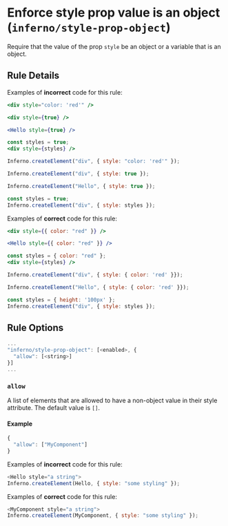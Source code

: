 # Enforce style prop value is an object (`inferno/style-prop-object`)

<!-- end auto-generated rule header -->

Require that the value of the prop `style` be an object or a variable that is
an object.

## Rule Details

Examples of **incorrect** code for this rule:

```jsx
<div style="color: 'red'" />

<div style={true} />

<Hello style={true} />

const styles = true;
<div style={styles} />
```

```js
Inferno.createElement("div", { style: "color: 'red'" });

Inferno.createElement("div", { style: true });

Inferno.createElement("Hello", { style: true });

const styles = true;
Inferno.createElement("div", { style: styles });
```

Examples of **correct** code for this rule:

```jsx
<div style={{ color: "red" }} />

<Hello style={{ color: "red" }} />

const styles = { color: "red" };
<div style={styles} />
```

```js
Inferno.createElement("div", { style: { color: 'red' }});

Inferno.createElement("Hello", { style: { color: 'red' }});

const styles = { height: '100px' };
Inferno.createElement("div", { style: styles });
```

## Rule Options

```js
...
"inferno/style-prop-object": [<enabled>, {
  "allow": [<string>]
}]
...
```

### `allow`

A list of elements that are allowed to have a non-object value in their style attribute. The default value is `[]`.

#### Example

```js
{
  "allow": ["MyComponent"]
}
```

Examples of **incorrect** code for this rule:

```js
<Hello style="a string">
Inferno.createElement(Hello, { style: "some styling" });
```

Examples of **correct** code for this rule:

```js
<MyComponent style="a string">
Inferno.createElement(MyComponent, { style: "some styling" });
```
